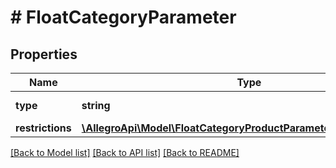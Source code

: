 # # FloatCategoryParameter

## Properties

Name | Type | Description | Notes
------------ | ------------- | ------------- | -------------
**type** | **string** |  | [default to 'float']
**restrictions** | [**\AllegroApi\Model\FloatCategoryProductParameterAllOfRestrictions**](FloatCategoryProductParameterAllOfRestrictions.md) |  | [optional]

[[Back to Model list]](../../README.md#models) [[Back to API list]](../../README.md#endpoints) [[Back to README]](../../README.md)

